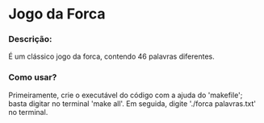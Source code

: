 # Jogo da Forca

### Descrição:
É um clássico jogo da forca, contendo 46 palavras diferentes.

### Como usar?
Primeiramente, crie o executável do código com a ajuda do 'makefile'; basta digitar no terminal 'make all'. Em seguida, digite './forca palavras.txt' no terminal.
